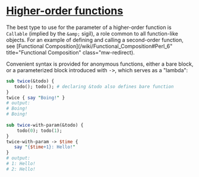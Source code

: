 [1]: http://rosettacode.org/wiki/Higher-order_functions

# [Higher-order functions][1]

The best type to use for the parameter of a higher-order function is `Callable` (implied by the `&amp;` sigil), a role common to all function-like objects. For an example of defining and calling a second-order function, see [Functional Composition](/wiki/Functional\_Composition#Perl\_6" title="Functional Composition" class="mw-redirect).



Convenient syntax is provided for anonymous functions,
either a bare block, or a parameterized block introduced with <tt>-&gt;</tt>, which serves as a "lambda":

```perl
sub twice(&todo) {
   todo(); todo(); # declaring &todo also defines bare function
}
twice { say "Boing!" }
# output:
# Boing!
# Boing!
 
sub twice-with-param(&todo) {
    todo(0); todo(1);
}
twice-with-param -> $time {
   say "{$time+1}: Hello!"
}
# output:
# 1: Hello!
# 2: Hello!
```